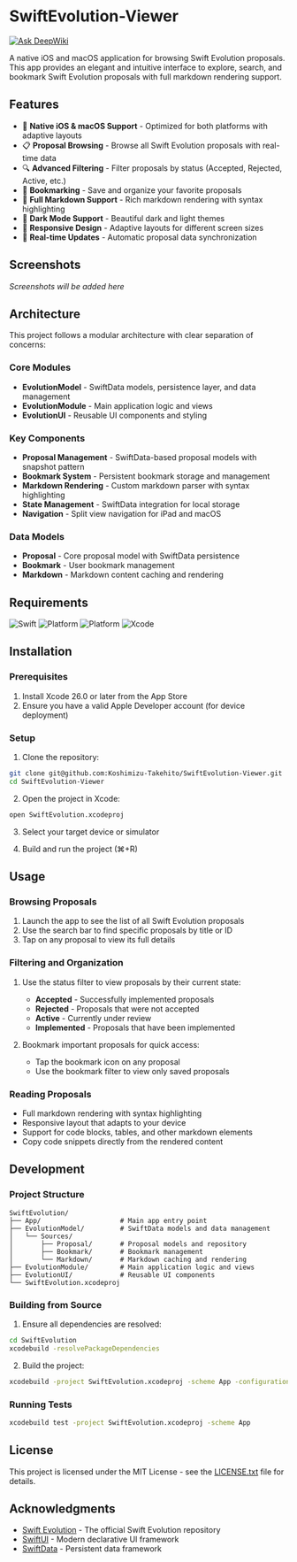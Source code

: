 # SwiftEvolution-Viewer 

[![Ask DeepWiki](https://deepwiki.com/badge.svg)](https://deepwiki.com/Koshimizu-Takehito/SwiftEvolution-Viewer)

A native iOS and macOS application for browsing Swift Evolution proposals. This app provides an elegant and intuitive interface to explore, search, and bookmark Swift Evolution proposals with full markdown rendering support.

## Features

- 📱 **Native iOS & macOS Support** - Optimized for both platforms with adaptive layouts
- 📋 **Proposal Browsing** - Browse all Swift Evolution proposals with real-time data
- 🔍 **Advanced Filtering** - Filter proposals by status (Accepted, Rejected, Active, etc.)
- 🔖 **Bookmarking** - Save and organize your favorite proposals
- 📖 **Full Markdown Support** - Rich markdown rendering with syntax highlighting
- 🌙 **Dark Mode Support** - Beautiful dark and light themes
- 📱 **Responsive Design** - Adaptive layouts for different screen sizes
- 🔄 **Real-time Updates** - Automatic proposal data synchronization

## Screenshots

*Screenshots will be added here*

## Architecture

This project follows a modular architecture with clear separation of concerns:

### Core Modules

- **EvolutionModel** - SwiftData models, persistence layer, and data management
- **EvolutionModule** - Main application logic and views
- **EvolutionUI** - Reusable UI components and styling

### Key Components

- **Proposal Management** - SwiftData-based proposal models with snapshot pattern
- **Bookmark System** - Persistent bookmark storage and management
- **Markdown Rendering** - Custom markdown parser with syntax highlighting
- **State Management** - SwiftData integration for local storage
- **Navigation** - Split view navigation for iPad and macOS

### Data Models

- **Proposal** - Core proposal model with SwiftData persistence
- **Bookmark** - User bookmark management
- **Markdown** - Markdown content caching and rendering

## Requirements

![Swift](https://img.shields.io/badge/swift-6.2-orange.svg)
![Platform](https://img.shields.io/badge/iOS-26.0+-blue.svg)
![Platform](https://img.shields.io/badge/macOS-15.0+-blue.svg)
![Xcode](https://img.shields.io/badge/xcode-26.0+-magenta.svg)

## Installation

### Prerequisites

1. Install Xcode 26.0 or later from the App Store
2. Ensure you have a valid Apple Developer account (for device deployment)

### Setup

1. Clone the repository:
```bash
git clone git@github.com:Koshimizu-Takehito/SwiftEvolution-Viewer.git
cd SwiftEvolution-Viewer
```

2. Open the project in Xcode:
```bash
open SwiftEvolution.xcodeproj
```

3. Select your target device or simulator

4. Build and run the project (⌘+R)

## Usage

### Browsing Proposals

1. Launch the app to see the list of all Swift Evolution proposals
2. Use the search bar to find specific proposals by title or ID
3. Tap on any proposal to view its full details

### Filtering and Organization

1. Use the status filter to view proposals by their current state:
   - **Accepted** - Successfully implemented proposals
   - **Rejected** - Proposals that were not accepted
   - **Active** - Currently under review
   - **Implemented** - Proposals that have been implemented

2. Bookmark important proposals for quick access:
   - Tap the bookmark icon on any proposal
   - Use the bookmark filter to view only saved proposals

### Reading Proposals

- Full markdown rendering with syntax highlighting
- Responsive layout that adapts to your device
- Support for code blocks, tables, and other markdown elements
- Copy code snippets directly from the rendered content

## Development

### Project Structure

```
SwiftEvolution/
├── App/                    # Main app entry point
├── EvolutionModel/         # SwiftData models and data management
│   └── Sources/
│       ├── Proposal/       # Proposal models and repository
│       ├── Bookmark/       # Bookmark management
│       └── Markdown/       # Markdown caching and rendering
├── EvolutionModule/        # Main application logic and views
├── EvolutionUI/            # Reusable UI components
└── SwiftEvolution.xcodeproj
```

### Building from Source

1. Ensure all dependencies are resolved:
```bash
cd SwiftEvolution
xcodebuild -resolvePackageDependencies
```

2. Build the project:
```bash
xcodebuild -project SwiftEvolution.xcodeproj -scheme App -configuration Debug
```

### Running Tests

```bash
xcodebuild test -project SwiftEvolution.xcodeproj -scheme App
```

## License

This project is licensed under the MIT License - see the [LICENSE.txt](LICENSE.txt) file for details.

## Acknowledgments

- [Swift Evolution](https://github.com/apple/swift-evolution) - The official Swift Evolution repository
- [SwiftUI](https://developer.apple.com/xcode/swiftui/) - Modern declarative UI framework
- [SwiftData](https://developer.apple.com/documentation/swiftdata) - Persistent data framework
